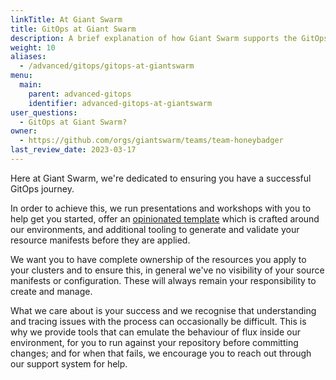 ```yaml
---
linkTitle: At Giant Swarm
title: GitOps at Giant Swarm
description: A brief explanation of how Giant Swarm supports the GitOps journey for our customers.
weight: 10
aliases:
  - /advanced/gitops/gitops-at-giantswarm
menu:
  main:
    parent: advanced-gitops
    identifier: advanced-gitops-at-giantswarm
user_questions:
  - GitOps at Giant Swarm?
owner:
  - https://github.com/orgs/giantswarm/teams/team-honeybadger
last_review_date: 2023-03-17
---
```


Here at Giant Swarm, we're dedicated to ensuring you have a successful GitOps journey.

In order to achieve this, we run presentations and workshops with you to help get you started, offer an [opinionated template](https://github.com/giantswarm/gitops-template) which is crafted around our environments, and additional tooling to generate and validate your resource manifests before they are applied.

We want you to have complete ownership of the resources you apply to your clusters and to ensure this, in general we've no visibility of your source manifests or configuration. These will always remain your responsibility to create and manage.

What we care about is your success and we recognise that understanding and tracing issues with the process can occasionally be difficult. This is why we provide tools that can emulate the behaviour of flux inside our environment, for you to run against your repository before committing changes; and for when that fails, we encourage you to reach out through our support system for help.
